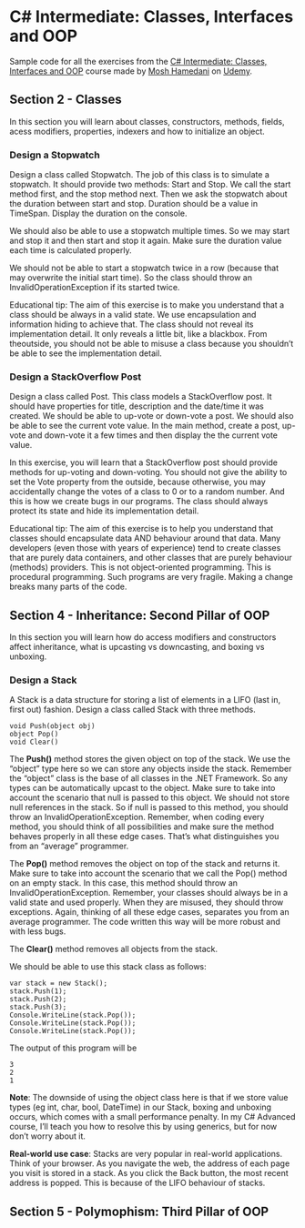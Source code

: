 # C# Intermediate: Classes, Interfaces and OOP


Sample code for all the exercises from the [C# Intermediate: Classes, Interfaces and OOP](https://www.udemy.com/csharp-intermediate-classes-interfaces-and-oop/learn/v4/overview)
course made by [Mosh Hamedani](https://github.com/mosh-hamedani) on [Udemy](https://www.udemy.com/).

## Section 2 - Classes

In this section you will learn about classes, constructors, methods, fields, acess modifiers, properties, indexers and 
how to initialize an object.

### Design a Stopwatch

Design a class called Stopwatch. The job of this class is to simulate a stopwatch. It should provide two methods: 
Start and Stop. We call the start method first, and the stop method next. Then we ask the stopwatch about the duration 
between start and stop. Duration should be a value in TimeSpan. Display the duration on the console.

We should also be able to use a stopwatch multiple times. So we may start and stop it and then start and stop it again. 
Make sure the duration value each time is calculated properly.

We should not be able to start a stopwatch twice in a row (because that may overwrite the initial start time). So the 
class should throw an InvalidOperationException if its started twice.

Educational tip: The aim of this exercise is to make you understand that a class should be always in a valid state. 
We use encapsulation and information hiding to achieve that. The class should not reveal its implementation detail. 
It only reveals a little bit, like a blackbox. From theoutside, you should not be able to misuse a class because you 
shouldn’t be able to see the implementation detail. 

### Design a StackOverflow Post

Design a class called Post. This class models a StackOverflow post. It should have properties
for title, description and the date/time it was created. We should be able to up-vote or down-vote
a post. We should also be able to see the current vote value. In the main method, create a post,
up-vote and down-vote it a few times and then display the the current vote value.

In this exercise, you will learn that a StackOverflow post should provide methods for up-voting
and down-voting. You should not give the ability to set the Vote property from the outside,
because otherwise, you may accidentally change the votes of a class to 0 or to a random
number. And this is how we create bugs in our programs. The class should always protect its
state and hide its implementation detail.

Educational tip: The aim of this exercise is to help you understand that classes should
encapsulate data AND behaviour around that data. Many developers (even those with years of
experience) tend to create classes that are purely data containers, and other classes that are
purely behaviour (methods) providers. This is not object-oriented programming. This is
procedural programming. Such programs are very fragile. Making a change breaks many parts
of the code.

## Section 4 - Inheritance: Second Pillar of OOP

In this section you will learn how do access modifiers and constructors affect inheritance, what is upcasting vs 
downcasting, and boxing vs unboxing.

### Design a Stack

A Stack is a data structure for storing a list of elements in a LIFO (last in, first out) fashion.
Design a class called Stack with three methods.
```
void Push(object obj)
object Pop()
void Clear()
```
The **Push()** method stores the given object on top of the stack. We use the “object” type here so
we can store any objects inside the stack. Remember the “object” class is the base of all classes
in the .NET Framework. So any types can be automatically upcast to the object. Make sure to
take into account the scenario that null is passed to this object. We should not store null
references in the stack. So if null is passed to this method, you should throw an
InvalidOperationException. Remember, when coding every method, you should think of all
possibilities and make sure the method behaves properly in all these edge cases. That’s what
distinguishes you from an “average” programmer.

The **Pop()** method removes the object on top of the stack and returns it. Make sure to take into
account the scenario that we call the Pop() method on an empty stack. In this case, this method
should throw an InvalidOperationException. Remember, your classes should always be in a valid
state and used properly. When they are misused, they should throw exceptions. Again, thinking
of all these edge cases, separates you from an average programmer. The code written this way
will be more robust and with less bugs.

The **Clear()** method removes all objects from the stack.

We should be able to use this stack class as follows:
```
var stack = new Stack();
stack.Push(1);
stack.Push(2);
stack.Push(3);
Console.WriteLine(stack.Pop());
Console.WriteLine(stack.Pop());
Console.WriteLine(stack.Pop());
```

The output of this program will be
```
3
2
1
```

**Note**: The downside of using the object class here is that if we store value types (eg int, char,
bool, DateTime) in our Stack, boxing and unboxing occurs, which comes with a small
performance penalty. In my C# Advanced course, I’ll teach you how to resolve this by using
generics, but for now don’t worry about it.

**Real-world use case**: Stacks are very popular in real-world applications. Think of your browser.
As you navigate the web, the address of each page you visit is stored in a stack. As you click the
Back button, the most recent address is popped. This is because of the LIFO behaviour of
stacks. 

## Section 5 - Polymophism: Third Pillar of OOP
